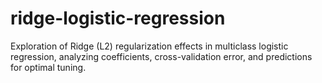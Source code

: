 # ridge-logistic-regression
Exploration of Ridge (L2) regularization effects in multiclass logistic regression, analyzing coefficients, cross-validation error, and predictions for optimal tuning.
